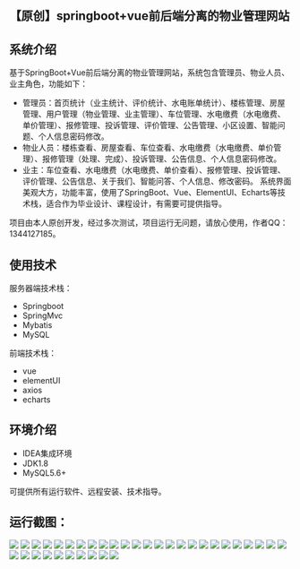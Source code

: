 ## 【原创】springboot+vue前后端分离的物业管理网站

## 系统介绍

基于SpringBoot+Vue前后端分离的物业管理网站，系统包含管理员、物业人员、业主角色，功能如下：
- 管理员：首页统计（业主统计、评价统计、水电账单统计）、楼栋管理、房屋管理、用户管理（物业管理、业主管理）、车位管理、水电缴费（水电缴费、单价管理）、报修管理、投诉管理、评价管理、公告管理、小区设置、智能问题、个人信息密码修改。
- 物业人员：楼栋查看、房屋查看、车位查看、水电缴费（水电缴费、单价管理）、报修管理（处理、完成）、投诉管理、公告信息、个人信息密码修改。
- 业主：车位查看、水电缴费（水电缴费、单价查看）、报修管理、投诉管理、评价管理、公告信息、关于我们、智能问答、个人信息、修改密码。
系统界面美观大方，功能丰富，使用了SpringBoot、Vue、ElementUI、Echarts等技术栈，适合作为毕业设计、课程设计，有需要可提供指导。

项目由本人原创开发，经过多次测试，项目运行无问题，请放心使用，作者QQ：1344127185。

## 使用技术

服务器端技术栈：

- Springboot
- SpringMvc
- Mybatis
- MySQL

前端技术栈：

- vue
- elementUI
- axios
- echarts

## 环境介绍

- IDEA集成环境
- JDK1.8
- MySQL5.6+

可提供所有运行软件、远程安装、技术指导。

## 运行截图：
![](https://github.com/itcoderyhl/property-server/blob/main/images/1.png)
![](https://github.com/itcoderyhl/property-server/blob/main/images/2.png)
![](https://github.com/itcoderyhl/property-server/blob/main/images/3.png)
![](https://github.com/itcoderyhl/property-server/blob/main/images/4.png)
![](https://github.com/itcoderyhl/property-server/blob/main/images/5.png)
![](https://github.com/itcoderyhl/property-server/blob/main/images/6.png)
![](https://github.com/itcoderyhl/property-server/blob/main/images/7.png)
![](https://github.com/itcoderyhl/property-server/blob/main/images/8.png)
![](https://github.com/itcoderyhl/property-server/blob/main/images/9.png)
![](https://github.com/itcoderyhl/property-server/blob/main/images/10.png)
![](https://github.com/itcoderyhl/property-server/blob/main/images/11.png)
![](https://github.com/itcoderyhl/property-server/blob/main/images/12.png)
![](https://github.com/itcoderyhl/property-server/blob/main/images/13.png)
![](https://github.com/itcoderyhl/property-server/blob/main/images/14.png)
![](https://github.com/itcoderyhl/property-server/blob/main/images/15.png)
![](https://github.com/itcoderyhl/property-server/blob/main/images/16.png)
![](https://github.com/itcoderyhl/property-server/blob/main/images/17.png)
![](https://github.com/itcoderyhl/property-server/blob/main/images/18.png)
![](https://github.com/itcoderyhl/property-server/blob/main/images/19.png)
![](https://github.com/itcoderyhl/property-server/blob/main/images/20.png)
![](https://github.com/itcoderyhl/property-server/blob/main/images/21.png)
![](https://github.com/itcoderyhl/property-server/blob/main/images/22.png)
![](https://github.com/itcoderyhl/property-server/blob/main/images/23.png)
![](https://github.com/itcoderyhl/property-server/blob/main/images/24.png)
![](https://github.com/itcoderyhl/property-server/blob/main/images/25.png)
![](https://github.com/itcoderyhl/property-server/blob/main/images/26.png)
![](https://github.com/itcoderyhl/property-server/blob/main/images/27.png)
![](https://github.com/itcoderyhl/property-server/blob/main/images/28.png)
![](https://github.com/itcoderyhl/property-server/blob/main/images/29.png)
![](https://github.com/itcoderyhl/property-server/blob/main/images/30.png)
![](https://github.com/itcoderyhl/property-server/blob/main/images/31.png)
![](https://github.com/itcoderyhl/property-server/blob/main/images/32.png)
![](https://github.com/itcoderyhl/property-server/blob/main/images/33.png)
![](https://github.com/itcoderyhl/property-server/blob/main/images/39.png)
![](https://github.com/itcoderyhl/property-server/blob/main/images/40.png)

